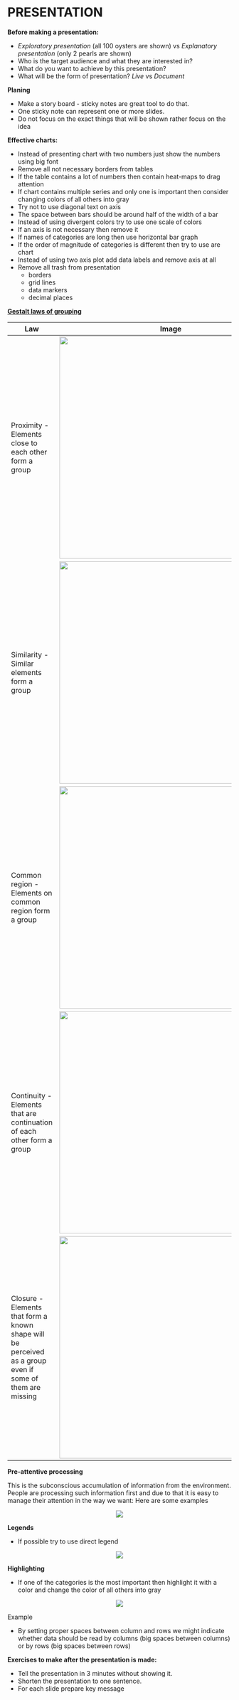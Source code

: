 # PRESENTATION

**Before making a presentation:**

- *Exploratory presentation* (all 100 oysters are shown) vs *Explanatory presentation* (only 2 pearls are shown)
- Who is the target audience and what they are interested in?
- What do you want to achieve by this presentation?
- What will be the form of presentation? *Live* vs *Document*

**Planing**
- Make a story board - sticky notes are great tool to do that.
- One sticky note can represent one or more slides.
- Do not focus on the exact things that will be shown rather focus on the idea

**Effective charts:**
- Instead of presenting chart with two numbers just show the numbers using big font
- Remove all not necessary borders from tables
- If the table contains a lot of numbers then contain heat-maps to drag attention
- If chart contains multiple series and only one is important then consider changing colors of all others into gray
- Try not to use diagonal text on axis
- The space between bars should be around half of the width of a bar
- Instead of using divergent colors try to use one scale of colors
- If an axis is not necessary then remove it
- If names of categories are long then use horizontal bar graph
- If the order of magnitude of categories is different then try to use are chart
- Instead of using two axis plot add data labels and remove axis at all
- Remove all trash from presentation
	- borders
	- grid lines
	- data markers
	- decimal places

 **[Gestalt laws of grouping](https://en.wikipedia.org/wiki/Principles_of_grouping)**


<table>
<thead>
	<tr>
		<th>Law</th>
		<th>Image</th>
	</tr>
</thead>
<tbody>
	<tr>
		<td>Proximity - Elements close to each other form a group</td>
		<td><img src="https://uploads.toptal.io/blog/image/125751/toptal-blog-image-1522045543251-5aab914f146872587eaadc733b640512.png" width="500"/></td>
	</tr>
	<tr>
		<td>Similarity - Similar elements form a group</td>
		<td><img src="https://uploads.toptal.io/blog/image/125748/toptal-blog-image-1522045521325-bdf8cf6d811519a60d995d009599494e.png" width="500"/></td>
	</tr>
	<tr>
		<td>Common region - Elements on common region form a group</td>
		<td><img src="https://miro.medium.com/max/1000/1*TETGzKED0Yh9_O0Y2TWl6A.png" width="500"/></td>
	</tr>
	<tr>
		<td>Continuity - Elements that are continuation of each other form a group</td>
		<td><img src="https://s3-us-west-2.amazonaws.com/courses-images-archive-read-only/wp-content/uploads/sites/902/2015/02/23224746/CNX_Psych_05_06_Continuity.jpg" width="500"/></td>
	</tr>
	<tr>
		<td>Closure - Elements that form a known shape will be perceived as a group even if some of them are missing</td>
		<td><img src="https://s3-us-west-2.amazonaws.com/courses-images-archive-read-only/wp-content/uploads/sites/902/2015/02/23224747/CNX_Psych_05_06_Closure.jpg" width="500"/></td>
	</tr>
</tbody>
</table>

**Pre-attentive processing** 

This is the subconscious accumulation of information from the environment. People are processing such information first and due to that it is easy to manage their attention in the way we want: Here are some examples

<p align="center">
<img src="https://miro.medium.com/max/1400/1*3HMzLiq82OokIXkFx8QEug.png">
</p>

**Legends**

* If possible try to use direct legend

<p align="center">
<img src="https://www.goodly.co.in/wp-content/uploads/2015/08/How-to-Add-Legends-to-the-Chart-5.png">
</p>

**Highlighting**

* If one of the categories is the most important then highlight it with a color and change the color of all others into gray

<p align="center">
<img src="https://exceloffthegrid.com/wp-content/uploads/2017/03/Automatically-update-bar-chart-final.png">
</p>



Example 
* By setting proper spaces between column and rows we might indicate whether data should be read by columns (big spaces between columns) or by rows (big spaces between rows)


**Exercises to make after the presentation is made:**

- Tell the presentation in 3 minutes without showing it.
- Shorten the presentation to one sentence.
- For each slide prepare key message


 
